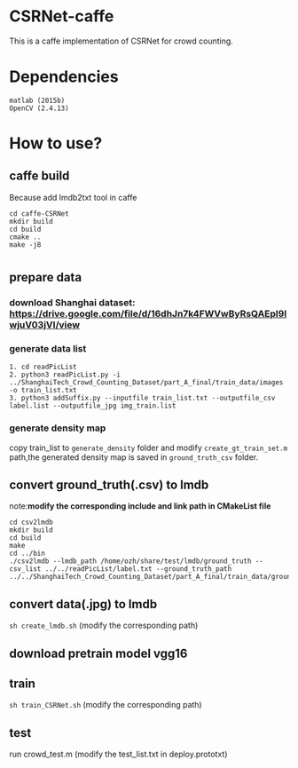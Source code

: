 # CSRNet-caffe
This is a caffe implementation of CSRNet for crowd counting.
# Dependencies
```
matlab (2015b)
OpenCV (2.4.13)
```
# How to use?
## caffe build
Because add lmdb2txt tool in caffe
```
cd caffe-CSRNet
mkdir build
cd build
cmake ..
make -j8
```
# 
## prepare data
### download Shanghai dataset: https://drive.google.com/file/d/16dhJn7k4FWVwByRsQAEpl9lwjuV03jVI/view
### generate data list
```
1. cd readPicList
2. python3 readPicList.py -i ../ShanghaiTech_Crowd_Counting_Dataset/part_A_final/train_data/images -o train_list.txt 
3. python3 addSuffix.py --inputfile train_list.txt --outputfile_csv label.list --outputfile_jpg img_train.list
```
### generate density map
copy train_list to `generate_density` folder and modify `create_gt_train_set.m` path,the generated density map is saved in `ground_truth_csv` folder.
## convert ground_truth(.csv) to lmdb
note:**modify the corresponding include and link path in CMakeList file**
```
cd csv2lmdb
mkdir build
cd build
make
cd ../bin
./csv2lmdb --lmdb_path /home/ozh/share/test/lmdb/ground_truth --csv_list ../../readPicList/label.txt --ground_truth_path ../../ShanghaiTech_Crowd_Counting_Dataset/part_A_final/train_data/ground_truth_csv/
```
## convert data(.jpg) to lmdb
`sh create_lmdb.sh`  (modify the corresponding path)
## download pretrain model vgg16
## train
`sh train_CSRNet.sh` (modify the corresponding path)
## test
run crowd_test.m (modify the test_list.txt in deploy.prototxt)